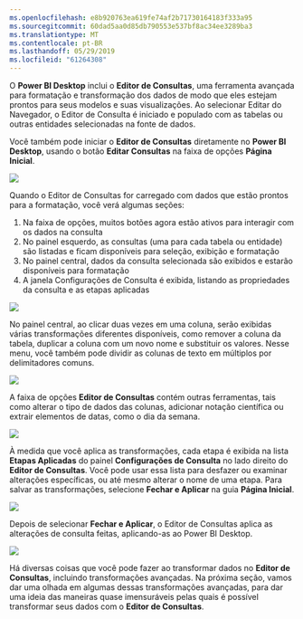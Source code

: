 ```yaml
---
ms.openlocfilehash: e8b920763ea619fe74af2b71730164183f333a95
ms.sourcegitcommit: 60dad5aa0d85db790553e537bf8ac34ee3289ba3
ms.translationtype: MT
ms.contentlocale: pt-BR
ms.lasthandoff: 05/29/2019
ms.locfileid: "61264308"
---
```

O **Power BI Desktop** inclui o **Editor de Consultas**, uma ferramenta avançada para formatação e transformação dos dados de modo que eles estejam prontos para seus modelos e suas visualizações. Ao selecionar Editar do Navegador, o Editor de Consulta é iniciado e populado com as tabelas ou outras entidades selecionadas na fonte de dados.

Você também pode iniciar o **Editor de Consultas** diretamente no **Power BI Desktop**, usando o botão **Editar Consultas** na faixa de opções **Página Inicial**.

![](media/1-3-clean-and-transform-data-with-query-editor/1-3_1.png)

Quando o Editor de Consultas for carregado com dados que estão prontos para a formatação, você verá algumas seções:

1. Na faixa de opções, muitos botões agora estão ativos para interagir com os dados na consulta
2. No painel esquerdo, as consultas (uma para cada tabela ou entidade) são listadas e ficam disponíveis para seleção, exibição e formatação
3. No painel central, dados da consulta selecionada são exibidos e estarão disponíveis para formatação
4. A janela Configurações de Consulta é exibida, listando as propriedades da consulta e as etapas aplicadas

![](media/1-3-clean-and-transform-data-with-query-editor/1-3_2.png)

No painel central, ao clicar duas vezes em uma coluna, serão exibidas várias transformações diferentes disponíveis, como remover a coluna da tabela, duplicar a coluna com um novo nome e substituir os valores. Nesse menu, você também pode dividir as colunas de texto em múltiplos por delimitadores comuns.

![](media/1-3-clean-and-transform-data-with-query-editor/1-3_3.png)

A faixa de opções **Editor de Consultas** contém outras ferramentas, tais como alterar o tipo de dados das colunas, adicionar notação científica ou extrair elementos de datas, como o dia da semana.

![](media/1-3-clean-and-transform-data-with-query-editor/1-3_4.png)

À medida que você aplica as transformações, cada etapa é exibida na lista **Etapas Aplicadas** do painel **Configurações de Consulta** no lado direito do **Editor de Consultas**. Você pode usar essa lista para desfazer ou examinar alterações específicas, ou até mesmo alterar o nome de uma etapa. Para salvar as transformações, selecione **Fechar e Aplicar** na guia **Página Inicial**.

![](media/1-3-clean-and-transform-data-with-query-editor/1-3_5.png)

Depois de selecionar **Fechar e Aplicar**, o Editor de Consultas aplica as alterações de consulta feitas, aplicando-as ao Power BI Desktop.

![](media/1-3-clean-and-transform-data-with-query-editor/1-3_6.png)

Há diversas coisas que você pode fazer ao transformar dados no **Editor de Consultas**, incluindo transformações avançadas. Na próxima seção, vamos dar uma olhada em algumas dessas transformações avançadas, para dar uma ideia das maneiras quase imensuráveis pelas quais é possível transformar seus dados com o **Editor de Consultas**.


